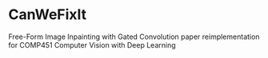 # CanWeFixIt
Free-Form Image Inpainting with Gated Convolution paper reimplementation for COMP451 Computer Vision with Deep Learning
